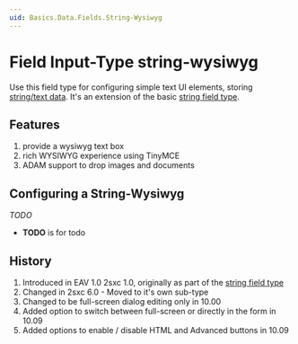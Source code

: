 ```yaml
---
uid: Basics.Data.Fields.String-Wysiwyg
---
```

# Field Input-Type **string-wysiwyg**

Use this field type for configuring simple text UI elements, storing [string/text data](xref:Specs.Data.Values.String). It's an extension of the basic [string field type](xref:Specs.Data.Inputs.String).

## Features 

1. provide a wysiwyg text box
1. rich WYSIWYG experience using TinyMCE
1. ADAM support to drop images and documents

## Configuring a String-Wysiwyg

_TODO_

* **TODO** is for todo

## History
1. Introduced in EAV 1.0 2sxc 1.0, originally as part of the [string field type](xref:Specs.Data.Inputs.String)
1. Changed in 2sxc 6.0 - Moved to it's own sub-type
1. Changed to be full-screen dialog editing only in 10.00
1. Added option to switch between full-screen or directly in the form in 10.09
1. Added options to enable / disable HTML and Advanced buttons in 10.09